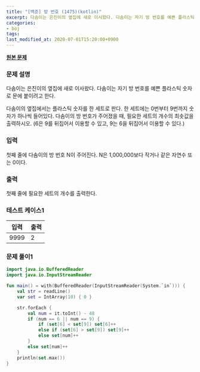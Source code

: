 ```yaml
---
title: "[백준] 방 번호 (1475)(kotlin)"
excerpt: 다솜이는 은진이의 옆집에 새로 이사왔다. 다솜이는 자기 방 번호를 예쁜 플라스틱 숫자로 문에 붙이려고 한다.
categories:
- boj
tags:
last_modified_at: 2020-07-01T15:20:00+0900
---
```


**[원본 문제](https://www.acmicpc.net/problem/1475)**

### 문제 설명

다솜이는 은진이의 옆집에 새로 이사왔다. 다솜이는 자기 방 번호를 예쁜 플라스틱 숫자로 문에 붙이려고 한다.

다솜이의 옆집에서는 플라스틱 숫자를 한 세트로 판다. 한 세트에는 0번부터 9번까지 숫자가 하나씩 들어있다. 다솜이의 방 번호가 주어졌을 때, 필요한 세트의 개수의 최솟값을 출력하시오. (6은 9를 뒤집어서 이용할 수 있고, 9는 6을 뒤집어서 이용할 수 있다.)

### 입력

첫째 줄에 다솜이의 방 번호 N이 주어진다. N은 1,000,000보다 작거나 같은 자연수 또는 0이다.

### 출력

첫째 줄에 필요한 세트의 개수를 출력한다.

### 테스트 케이스1

|입력|출력|
|-----|-----|
|9999|2|

### 문제 풀이1

```kotlin
import java.io.BufferedReader
import java.io.InputStreamReader

fun main() = with(BufferedReader(InputStreamReader(System.`in`))) {
    val str = readLine()
    var set = IntArray(10) { 0 }

    str.forEach {
        val num = it.toInt() - 48
        if (num == 6 || num == 9) {
            if (set[6] < set[9]) set[6]++
            else if (set[6] > set[9]) set[9]++
            else set[num]++
        }
        else set[num]++
    }
    println(set.max())
}
```
